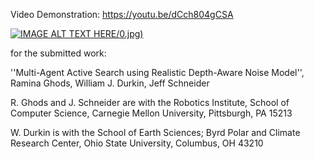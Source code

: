 Video Demonstration: https://youtu.be/dCch804gCSA 

[![IMAGE ALT TEXT HERE](https://img.youtube.com/vi/watch?v=dCch804gCSA)/0.jpg)](https://www.youtube.com/watch?v=dCch804gCSA)


for the submitted work:

''Multi-Agent Active Search using Realistic Depth-Aware Noise Model'',
Ramina Ghods, William J. Durkin, Jeff Schneider

R. Ghods and J. Schneider are with the Robotics Institute, School of Computer Science, Carnegie Mellon University, Pittsburgh, PA 15213

W. Durkin is with the School of Earth Sciences; Byrd Polar and Climate Research Center, Ohio State University, Columbus, OH 43210
